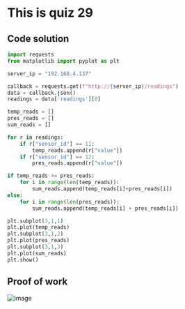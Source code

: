 # This is quiz 29

## Code solution
```.py
import requests
from matplotlib import pyplot as plt

server_ip = "192.168.4.137"

callback = requests.get(f"http://{server_ip}/readings")
data = callback.json()
readings = data['readings'][0]

temp_reads = []
pres_reads = []
sum_reads = []

for r in readings:
    if r["sensor_id"] == 11:
        temp_reads.append(r["value"])
    if r["sensor_id"] == 12:
        pres_reads.append(r["value"])

if temp_reads >= pres_reads:
    for i in range(len(temp_reads)):
        sum_reads.append(temp_reads[i]+pres_reads[i])
else:
    for i in range(len(pres_reads)):
        sum_reads.append(temp_reads[i] + pres_reads[i])

plt.subplot(3,1,1)
plt.plot(temp_reads)
plt.subplot(3,1,2)
plt.plot(pres_reads)
plt.subplot(3,1,3)
plt.plot(sum_reads)
plt.show()
```

## Proof of work
![image](https://github.com/user-attachments/assets/8177f528-92ee-4293-8152-f8fc5dffc4a5)
